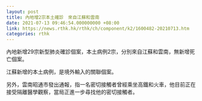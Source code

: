 ```yaml
---
layout: post
title: 內地增2宗本土確診　來自江蘇和雲南
date: 2021-07-13 09:46:54.000000000 +08:00
link: https://news.rthk.hk/rthk/ch/component/k2/1600482-20210713.htm
categories: rthk
---
```


內地新增29宗新型肺炎確診個案，本土病例2宗，分別來自江蘇和雲南，無新增死亡個案。

江蘇新增的本土病例，是境外輸入的關聯個案。

另外，雲南昭通市發出通報，指一名密切接觸者曾經乘坐高鐵和火車，他目前正在接受隔離醫學觀察，當局正進一步尋找他的密切接觸者。

